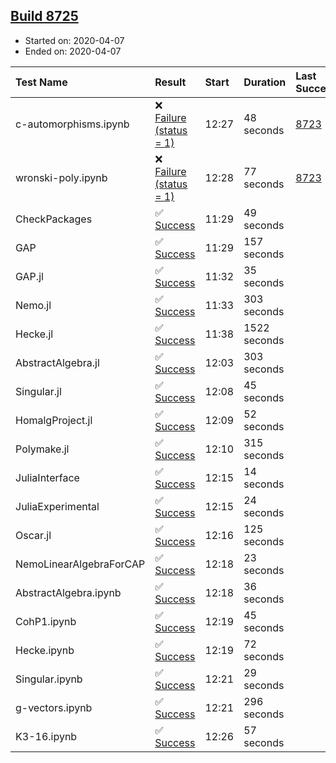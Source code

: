 ## [Build 8725](https://oscarci.mathematik.uni-kl.de/job/oscar/8725/)

* Started on: 2020-04-07
* Ended on: 2020-04-07

| Test Name    | Result | Start | Duration | Last Success | First Failure |
|:-------------|:-------|:------|:---------|:-------------|:--------------|
| c-automorphisms.ipynb | ❌ [Failure (status = 1)](https://oscarci.mathematik.uni-kl.de/job/oscar/8725/artifact/logs/build-8725/c-automorphisms.ipynb.log) | 12:27 | 48 seconds | [8723](https://oscarci.mathematik.uni-kl.de/job/oscar/8723/) | [8724](https://oscarci.mathematik.uni-kl.de/job/oscar/8724/) |
| wronski-poly.ipynb | ❌ [Failure (status = 1)](https://oscarci.mathematik.uni-kl.de/job/oscar/8725/artifact/logs/build-8725/wronski-poly.ipynb.log) | 12:28 | 77 seconds | [8723](https://oscarci.mathematik.uni-kl.de/job/oscar/8723/) | [8724](https://oscarci.mathematik.uni-kl.de/job/oscar/8724/) |
| CheckPackages | ✅ [Success](https://oscarci.mathematik.uni-kl.de/job/oscar/8725/artifact/logs/build-8725/CheckPackages.log) | 11:29 | 49 seconds |  |  |
| GAP | ✅ [Success](https://oscarci.mathematik.uni-kl.de/job/oscar/8725/artifact/logs/build-8725/GAP.log) | 11:29 | 157 seconds |  |  |
| GAP.jl | ✅ [Success](https://oscarci.mathematik.uni-kl.de/job/oscar/8725/artifact/logs/build-8725/GAP.jl.log) | 11:32 | 35 seconds |  |  |
| Nemo.jl | ✅ [Success](https://oscarci.mathematik.uni-kl.de/job/oscar/8725/artifact/logs/build-8725/Nemo.jl.log) | 11:33 | 303 seconds |  |  |
| Hecke.jl | ✅ [Success](https://oscarci.mathematik.uni-kl.de/job/oscar/8725/artifact/logs/build-8725/Hecke.jl.log) | 11:38 | 1522 seconds |  |  |
| AbstractAlgebra.jl | ✅ [Success](https://oscarci.mathematik.uni-kl.de/job/oscar/8725/artifact/logs/build-8725/AbstractAlgebra.jl.log) | 12:03 | 303 seconds |  |  |
| Singular.jl | ✅ [Success](https://oscarci.mathematik.uni-kl.de/job/oscar/8725/artifact/logs/build-8725/Singular.jl.log) | 12:08 | 45 seconds |  |  |
| HomalgProject.jl | ✅ [Success](https://oscarci.mathematik.uni-kl.de/job/oscar/8725/artifact/logs/build-8725/HomalgProject.jl.log) | 12:09 | 52 seconds |  |  |
| Polymake.jl | ✅ [Success](https://oscarci.mathematik.uni-kl.de/job/oscar/8725/artifact/logs/build-8725/Polymake.jl.log) | 12:10 | 315 seconds |  |  |
| JuliaInterface | ✅ [Success](https://oscarci.mathematik.uni-kl.de/job/oscar/8725/artifact/logs/build-8725/JuliaInterface.log) | 12:15 | 14 seconds |  |  |
| JuliaExperimental | ✅ [Success](https://oscarci.mathematik.uni-kl.de/job/oscar/8725/artifact/logs/build-8725/JuliaExperimental.log) | 12:15 | 24 seconds |  |  |
| Oscar.jl | ✅ [Success](https://oscarci.mathematik.uni-kl.de/job/oscar/8725/artifact/logs/build-8725/Oscar.jl.log) | 12:16 | 125 seconds |  |  |
| NemoLinearAlgebraForCAP | ✅ [Success](https://oscarci.mathematik.uni-kl.de/job/oscar/8725/artifact/logs/build-8725/NemoLinearAlgebraForCAP.log) | 12:18 | 23 seconds |  |  |
| AbstractAlgebra.ipynb | ✅ [Success](https://oscarci.mathematik.uni-kl.de/job/oscar/8725/artifact/logs/build-8725/AbstractAlgebra.ipynb.log) | 12:18 | 36 seconds |  |  |
| CohP1.ipynb | ✅ [Success](https://oscarci.mathematik.uni-kl.de/job/oscar/8725/artifact/logs/build-8725/CohP1.ipynb.log) | 12:19 | 45 seconds |  |  |
| Hecke.ipynb | ✅ [Success](https://oscarci.mathematik.uni-kl.de/job/oscar/8725/artifact/logs/build-8725/Hecke.ipynb.log) | 12:19 | 72 seconds |  |  |
| Singular.ipynb | ✅ [Success](https://oscarci.mathematik.uni-kl.de/job/oscar/8725/artifact/logs/build-8725/Singular.ipynb.log) | 12:21 | 29 seconds |  |  |
| g-vectors.ipynb | ✅ [Success](https://oscarci.mathematik.uni-kl.de/job/oscar/8725/artifact/logs/build-8725/g-vectors.ipynb.log) | 12:21 | 296 seconds |  |  |
| K3-16.ipynb | ✅ [Success](https://oscarci.mathematik.uni-kl.de/job/oscar/8725/artifact/logs/build-8725/K3-16.ipynb.log) | 12:26 | 57 seconds |  |  |
